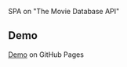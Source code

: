 SPA on "The Movie Database API"
## Demo
[Demo](https://sinfuls0ul.github.io/movies-spa/) on GitHub Pages
